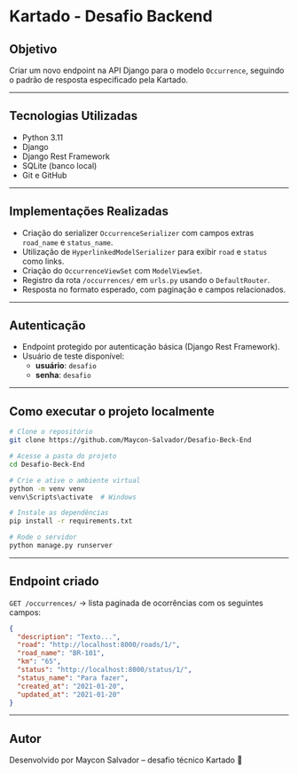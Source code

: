 # Kartado - Desafio Backend

## Objetivo

Criar um novo endpoint na API Django para o modelo `Occurrence`, seguindo o padrão de resposta especificado pela Kartado.

---

## Tecnologias Utilizadas

- Python 3.11
- Django
- Django Rest Framework
- SQLite (banco local)
- Git e GitHub

---

## Implementações Realizadas

- Criação do serializer `OccurrenceSerializer` com campos extras `road_name` e `status_name`.
- Utilização de `HyperlinkedModelSerializer` para exibir `road` e `status` como links.
- Criação do `OccurrenceViewSet` com `ModelViewSet`.
- Registro da rota `/occurrences/` em `urls.py` usando o `DefaultRouter`.
- Resposta no formato esperado, com paginação e campos relacionados.

---

## Autenticação

- Endpoint protegido por autenticação básica (Django Rest Framework).
- Usuário de teste disponível:
  - **usuário**: `desafio`
  - **senha**: `desafio`

---

## Como executar o projeto localmente

```bash
# Clone o repositório
git clone https://github.com/Maycon-Salvador/Desafio-Beck-End

# Acesse a pasta do projeto
cd Desafio-Beck-End

# Crie e ative o ambiente virtual
python -m venv venv
venv\Scripts\activate  # Windows

# Instale as dependências
pip install -r requirements.txt

# Rode o servidor
python manage.py runserver
```

---

## Endpoint criado

`GET /occurrences/` → lista paginada de ocorrências com os seguintes campos:

```json
{
  "description": "Texto...",
  "road": "http://localhost:8000/roads/1/",
  "road_name": "BR-101",
  "km": "65",
  "status": "http://localhost:8000/status/1/",
  "status_name": "Para fazer",
  "created_at": "2021-01-20",
  "updated_at": "2021-01-20"
}
```

---

## Autor

Desenvolvido por Maycon Salvador – desafio técnico Kartado 🚀
